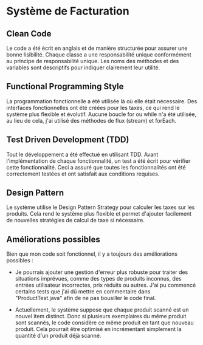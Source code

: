 # Système de Facturation
## Clean Code
Le code a été écrit en anglais et de manière structurée pour assurer une bonne lisibilité. Chaque classe a une responsabilité unique conformément au principe de responsabilité unique. Les noms des méthodes et des variables sont descriptifs pour indiquer clairement leur utilité.

## Functional Programming Style
La programmation fonctionnelle a été utilisée là où elle était nécessaire. Des interfaces fonctionnelles ont été créées pour les taxes, ce qui rend le système plus flexible et évolutif. Aucune boucle for ou while n'a été utilisée, au lieu de cela, j'ai utilisé des méthodes de flux (stream) et forEach.

## Test Driven Development (TDD)
Tout le développement a été effectué en utilisant TDD. Avant l'implémentation de chaque fonctionnalité, un test a été écrit pour vérifier cette fonctionnalité. Ceci a assuré que toutes les fonctionnalités ont été correctement testées et ont satisfait aux conditions requises.

## Design Pattern
Le système utilise le Design Pattern Strategy pour calculer les taxes sur les produits. Cela rend le système plus flexible et permet d'ajouter facilement de nouvelles stratégies de calcul de taxe si nécessaire.

## Améliorations possibles
Bien que mon code soit fonctionnel, il y a toujours des améliorations possibles :

- Je pourrais ajouter une gestion d'erreur plus robuste pour traiter des situations imprévues, comme des types de produits inconnus, des entrées utilisateur incorrectes, prix réduits ou autres. J'ai pu commencé certains tests que j'ai dû mettre en commentaire dans "ProductTest.java" afin de ne pas bousiller le code final. 

- Actuellement, le système suppose que chaque produit scanné est un nouvel item distinct. Donc si plusieurs exemplaires du même produit sont scannés, le code considère ce même produit en tant que nouveau produit. Cela pourrait être optimisé en incrémentant simplement la quantité d'un produit déjà scanné.
